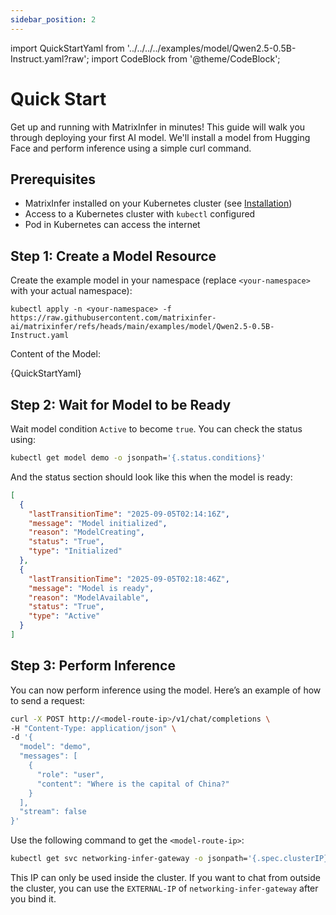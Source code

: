 ```yaml
---
sidebar_position: 2
---
```

import QuickStartYaml from '../../../../examples/model/Qwen2.5-0.5B-Instruct.yaml?raw';
import CodeBlock from '@theme/CodeBlock';

# Quick Start

Get up and running with MatrixInfer in minutes! This guide will walk you through deploying your first AI model.
We'll install a model from Hugging Face and perform inference using a simple curl command.

## Prerequisites

- MatrixInfer installed on your Kubernetes cluster (see [Installation](./installation.md))
- Access to a Kubernetes cluster with `kubectl` configured
- Pod in Kubernetes can access the internet

## Step 1: Create a Model Resource

Create the example model in your namespace (replace `<your-namespace>` with your actual namespace):

```shell
kubectl apply -n <your-namespace> -f https://raw.githubusercontent.com/matrixinfer-ai/matrixinfer/refs/heads/main/examples/model/Qwen2.5-0.5B-Instruct.yaml
```

Content of the Model:

<CodeBlock language="yaml">
    {QuickStartYaml}
</CodeBlock>

## Step 2: Wait for Model to be Ready

Wait model condition `Active` to become `true`. You can check the status using:

```bash
kubectl get model demo -o jsonpath='{.status.conditions}'
```

And the status section should look like this when the model is ready:

```json
[
  {
    "lastTransitionTime": "2025-09-05T02:14:16Z",
    "message": "Model initialized",
    "reason": "ModelCreating",
    "status": "True",
    "type": "Initialized"
  },
  {
    "lastTransitionTime": "2025-09-05T02:18:46Z",
    "message": "Model is ready",
    "reason": "ModelAvailable",
    "status": "True",
    "type": "Active"
  }
]
```

## Step 3: Perform Inference

You can now perform inference using the model. Here’s an example of how to send a request:

```bash
curl -X POST http://<model-route-ip>/v1/chat/completions \
-H "Content-Type: application/json" \
-d '{
  "model": "demo",
  "messages": [
    {
      "role": "user",
      "content": "Where is the capital of China?"
    }
  ],
  "stream": false
}'
```

Use the following command to get the `<model-route-ip>`:

```bash
kubectl get svc networking-infer-gateway -o jsonpath='{.spec.clusterIP}' -n <your-namespace>
```

This IP can only be used inside the cluster. If you want to chat from outside the cluster, you can use the `EXTERNAL-IP`
of `networking-infer-gateway` after you bind it.

